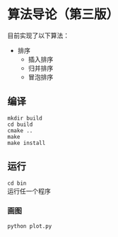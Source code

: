 # 算法导论（第三版）

目前实现了以下算法：
 - 排序
   - 插入排序
   - 归并排序
   - 冒泡排序

## 编译
``mkdir build``  
``cd build``  
``cmake ..``    
``make``  
``make install``  

## 运行
``cd bin``  
运行任一个程序

### 画图
``python plot.py``